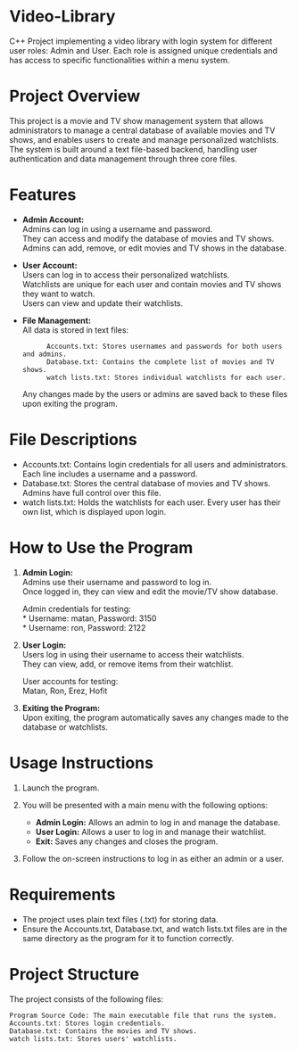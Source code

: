 # Video-Library
C++ Project implementing a video library with login system for different user roles: Admin and User. Each role is assigned unique credentials and has access to specific functionalities within a menu system. 

# Project Overview

This project is a movie and TV show management system that allows administrators to manage a central database of available movies and TV shows, and enables users to create and manage personalized watchlists. The system is built around a text file-based backend, handling user authentication and data management through three core files.

# Features
* **Admin Account:**  
        Admins can log in using a username and password.  
        They can access and modify the database of movies and TV shows.  
        Admins can add, remove, or edit movies and TV shows in the database.  

* **User Account:**  
        Users can log in to access their personalized watchlists.  
        Watchlists are unique for each user and contain movies and TV shows they want to watch.  
        Users can view and update their watchlists.  

* **File Management:**  
  All data is stored in text files:
  
            Accounts.txt: Stores usernames and passwords for both users and admins.  
            Database.txt: Contains the complete list of movies and TV shows.  
            watch lists.txt: Stores individual watchlists for each user.
  Any changes made by the users or admins are saved back to these files upon exiting the program.

# File Descriptions

  * Accounts.txt: Contains login credentials for all users and administrators. Each line includes a username and a password.  
  * Database.txt: Stores the central database of movies and TV shows. Admins have full control over this file.  
  * watch lists.txt: Holds the watchlists for each user. Every user has their own list, which is displayed upon login.  

# How to Use the Program

  1. **Admin Login:**  
        Admins use their username and password to log in.  
        Once logged in, they can view and edit the movie/TV show database.
     
        Admin credentials for testing:  
            * Username: matan, Password: 3150  
            * Username: ron, Password: 2122  

  3. **User Login:**  
        Users log in using their username to access their watchlists.  
        They can view, add, or remove items from their watchlist.
     
        User accounts for testing:  
            Matan, Ron, Erez, Hofit

  5. **Exiting the Program:**  
        Upon exiting, the program automatically saves any changes made to the database or watchlists.  

# Usage Instructions
   1. Launch the program.  
   
   2. You will be presented with a main menu with the following options:  
        * **Admin Login:** Allows an admin to log in and manage the database.  
        * **User Login:** Allows a user to log in and manage their watchlist.  
        * **Exit:** Saves any changes and closes the program.  
    
   3. Follow the on-screen instructions to log in as either an admin or a user.  

# Requirements
  * The project uses plain text files (.txt) for storing data.  
  * Ensure the Accounts.txt, Database.txt, and watch lists.txt files are in the same directory as the program for it to function correctly.

# Project Structure

The project consists of the following files:

    Program Source Code: The main executable file that runs the system.
    Accounts.txt: Stores login credentials.
    Database.txt: Contains the movies and TV shows.
    watch lists.txt: Stores users' watchlists.
